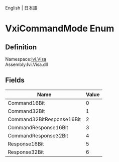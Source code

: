 English | 日本語

# VxiCommandMode Enum

## Definition
Namespace:[Ivi.Visa](../Visa.md)<BR>
Assembly:Ivi.Visa.dll

## Fields

|Name|Value|
|---|---|
|Command16Bit|0|
|Command32Bit|1|
|Command32BitResponse16Bit|2|
|CommandResponse16Bit|3|
|CommandResponse32Bit|4|
|Response16Bit|5|
|Response32Bit|6|
